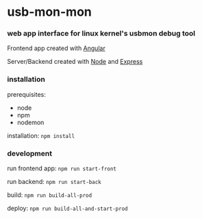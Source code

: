 # usb-mon-mon
### web app interface for linux kernel's usbmon debug tool

Frontend app created with [Angular](https://angular.io/)

Server/Backend created with [Node](https://nodejs.org/) and [Express](https://expressjs.com/)


### installation

prerequisites:
- node
- npm
- nodemon

installation: `npm install`

### development

run frontend app: `npm run start-front`

run backend: `npm run start-back`

build: `npm run build-all-prod`

deploy: `npm run build-all-and-start-prod`

